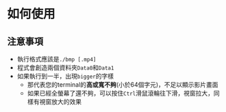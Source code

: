 # 如何使用
## 注意事項
- 執行格式應該是`./bmp [.mp4]`
- 程式會創造兩個資料夾`Data0`和`Data1`
- 如果執行到一半，出現`bigger`的字樣
    - 那代表您的terminal的**高或寬不夠**(小於64個字元)，不足以顯示影片畫面
    - 如果已經全螢幕了還不夠，可以按住`Ctrl`滑鼠滾輪往下滑，視窗拉大，同樣有視窗放大的效果